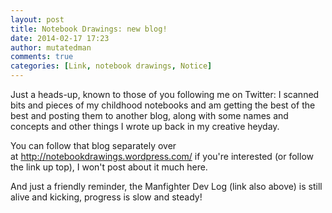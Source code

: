 ```yaml
---
layout: post
title: Notebook Drawings: new blog!
date: 2014-02-17 17:23
author: mutatedman
comments: true
categories: [Link, notebook drawings, Notice]
---
```

Just a heads-up, known to those of you following me on Twitter: I scanned bits and pieces of my childhood notebooks and am getting the best of the best and posting them to another blog, along with some names and concepts and other things I wrote up back in my creative heyday.

You can follow that blog separately over at <a href="http://notebookdrawings.wordpress.com/">http://notebookdrawings.wordpress.com/</a> if you're interested (or follow the link up top), I won't post about it much here.

And just a friendly reminder, the Manfighter Dev Log (link also above) is still alive and kicking, progress is slow and steady!
